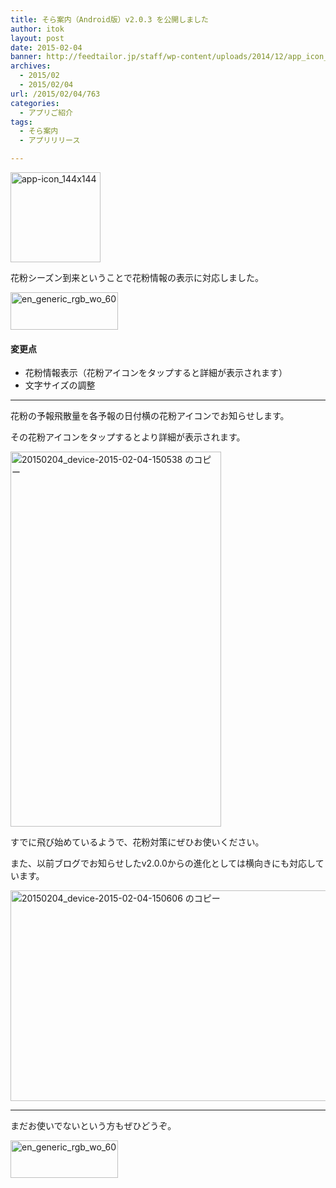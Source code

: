 ```yaml
---
title: そら案内（Android版）v2.0.3 を公開しました
author: itok
layout: post
date: 2015-02-04
banner: http://feedtailor.jp/staff/wp-content/uploads/2014/12/app_icon_512-450x200.png
archives:
  - 2015/02
  - 2015/02/04
url: /2015/02/04/763
categories:
  - アプリご紹介
tags:
  - そら案内
  - アプリリリース

---
```

<a href="https://play.google.com/store/apps/details?id=jp.or.jwa.sora_annai.android" target="_blank"><img src="http://feedtailor.jp/staff/wp-content/uploads/2014/12/app-icon_144x144.png" alt="app-icon_144x144" width="144" height="144" class="alignnone size-full wp-image-714" /></a>

花粉シーズン到来ということで花粉情報の表示に対応しました。

<a href="https://play.google.com/store/apps/details?id=jp.or.jwa.sora_annai.android" target="_blank"><img src="http://feedtailor.jp/staff/wp-content/uploads/2014/12/en_generic_rgb_wo_60.png" alt="en_generic_rgb_wo_60" width="172" height="60" class="alignnone size-full wp-image-715" /></a>

#### 変更点

  * 花粉情報表示（花粉アイコンをタップすると詳細が表示されます）
  * 文字サイズの調整

* * *

花粉の予報飛散量を各予報の日付横の花粉アイコンでお知らせします。

その花粉アイコンをタップするとより詳細が表示されます。

[<img src="http://feedtailor.jp/staff/wp-content/uploads/2015/02/fce40214074c7dc9125b4265d98796c5.png" alt="20150204_device-2015-02-04-150538 のコピー" width="337" height="600" class="alignnone size-full wp-image-764" />](http://feedtailor.jp/staff/wp-content/uploads/2015/02/fce40214074c7dc9125b4265d98796c5.png)

すでに飛び始めているようで、花粉対策にぜひお使いください。

また、以前ブログでお知らせしたv2.0.0からの進化としては横向きにも対応しています。

[<img src="http://feedtailor.jp/staff/wp-content/uploads/2015/02/b7ad71130f4c86809ced52e40ed1e5ec.png" alt="20150204_device-2015-02-04-150606 のコピー" width="600" height="337" class="alignnone size-full wp-image-766" />](http://feedtailor.jp/staff/wp-content/uploads/2015/02/b7ad71130f4c86809ced52e40ed1e5ec.png)

* * *

まだお使いでないという方もぜひどうぞ。

<a href="https://play.google.com/store/apps/details?id=jp.or.jwa.sora_annai.android" target="_blank"><img src="http://feedtailor.jp/staff/wp-content/uploads/2014/12/en_generic_rgb_wo_60.png" alt="en_generic_rgb_wo_60" width="172" height="60" class="alignnone size-full wp-image-715" /></a>
